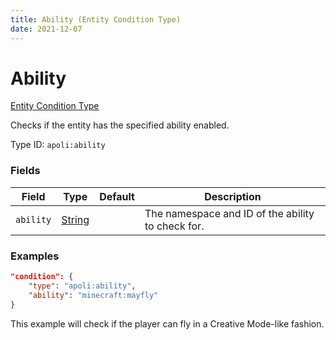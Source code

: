 ```yaml
---
title: Ability (Entity Condition Type)
date: 2021-12-07
---
```


# Ability

[Entity Condition Type](../entity_condition_types.md)

Checks if the entity has the specified ability enabled.

Type ID: `apoli:ability`


### Fields

Field | Type | Default | Description
------|------|---------|------------
`ability` | [String](../data_types/string.md) | | The namespace and ID of the ability to check for.


### Examples

```json
"condition": {
    "type": "apoli:ability",
    "ability": "minecraft:mayfly"
}
```

This example will check if the player can fly in a Creative Mode-like fashion.
